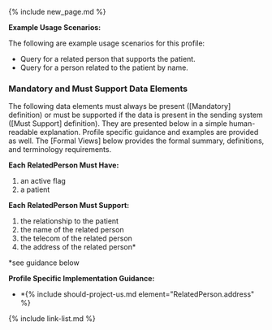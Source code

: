 {% include new_page.md %}

**Example Usage Scenarios:**

The following are example usage scenarios for this profile:

- Query for a related person that supports the patient.
- Query for a person related to the patient by name.


### Mandatory and Must Support Data Elements


The following data elements must always be present ([Mandatory] definition) or must be supported if the data is present in the sending system ([Must Support] definition). They are presented below in a simple human-readable explanation. Profile specific guidance and examples are provided as well. The [Formal Views] below provides the formal summary, definitions, and terminology requirements.

**Each RelatedPerson Must Have:**

1. <span class="bg-success" markdown="1">an active flag</span><!-- new-content -->
2. a patient

**Each RelatedPerson Must Support:**

1. the relationship to the patient
2. the name of the related person
3. the telecom of the related person
4. the address of the related person*

*see guidance below

**Profile Specific Implementation Guidance:**

- \*{% include should-project-us.md element="RelatedPerson.address" %}

{% include link-list.md %}
